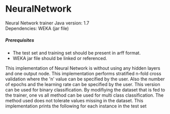NeuralNetwork
=============

Neural Network trainer
Java version: 1.7<br>
Dependencies: WEKA (jar file)<br>

<h5>Prerequisites</h5>
<ul>
<li>The test set and training set should be present in arff format.</li>
<li>WEKA jar file should be linked or referenced.</li>
</ul>

<p>This implementation of Neural Network is without using any hidden layers and one output node. This implementation performs stratified n-fold cross validation where the 'n' value can be specified by the user. Also the number of epochs and the learning rate can be specified by the user. This version can be used for binary classification. By modifiying the dataset that is fed to the trainer, one vs all method can be used for multi class classification. The method used does not tolerate values missing in the dataset. This implementation prints the following for each instance in the test set</p>
<fold-num> <predicted class> <actual class> <confidence>
